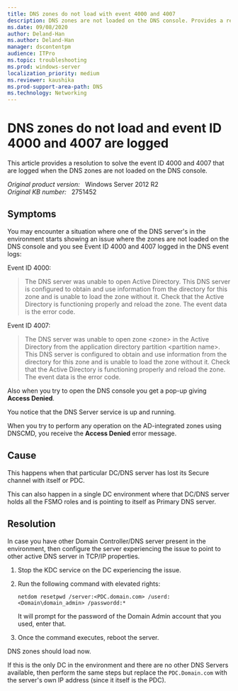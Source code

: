 ```yaml
---
title: DNS zones do not load with event 4000 and 4007
description: DNS zones are not loaded on the DNS console. Provides a resolution.
ms.date: 09/08/2020
author: Deland-Han
ms.author: Deland-Han
manager: dscontentpm
audience: ITPro
ms.topic: troubleshooting
ms.prod: windows-server
localization_priority: medium
ms.reviewer: kaushika
ms.prod-support-area-path: DNS
ms.technology: Networking
---
```

# DNS zones do not load and event ID 4000 and 4007 are logged

This article provides a resolution to solve the event ID 4000 and 4007 that are logged when the DNS zones are not loaded on the DNS console.

_Original product version:_ &nbsp; Windows Server 2012 R2  
_Original KB number:_ &nbsp; 2751452

## Symptoms

You may encounter a situation where one of the DNS server's in the environment starts showing an issue where the zones are not loaded on the DNS console and you see Event ID 4000 and 4007 logged in the DNS event logs:

Event ID 4000:

> The DNS server was unable to open Active Directory. This DNS server is configured to obtain and use information from the directory for this zone and is unable to load the zone without it. Check that the Active Directory is functioning properly and reload the zone. The event data is the error code.

Event ID 4007:

> The DNS server was unable to open zone \<zone> in the Active Directory from the application directory partition \<partition name>. This DNS server is configured to obtain and use information from the directory for this zone and is unable to load the zone without it. Check that the Active Directory is functioning properly and reload the zone. The event data is the error code.

Also when you try to open the DNS console you get a pop-up giving **Access Denied**.

You notice that the DNS Server service is up and running.

When you try to perform any operation on the AD-integrated zones using DNSCMD, you receive the **Access Denied** error message.

## Cause

This happens when that particular DC/DNS server has lost its Secure channel with itself or PDC.

This can also happen in a single DC environment where that DC/DNS server holds all the FSMO roles and is pointing to itself as Primary DNS server.

## Resolution

In case you have other Domain Controller/DNS server present in the environment, then configure the server experiencing the issue to point to other active DNS server in TCP/IP properties.

1. Stop the KDC service on the DC experiencing the issue.

2. Run the following command with elevated rights:

    ```console
    netdom resetpwd /server:<PDC.domain.com> /userd:<Domain\domain_admin> /passwordd:*
    ```

    It will prompt for the password of the Domain Admin account that you used, enter that.

3. Once the command executes, reboot the server.

DNS zones should load now.

If this is the only DC in the environment and there are no other DNS Servers available, then perform the same steps but replace the `PDC.Domain.com` with the server's own IP address (since it itself is the PDC).
